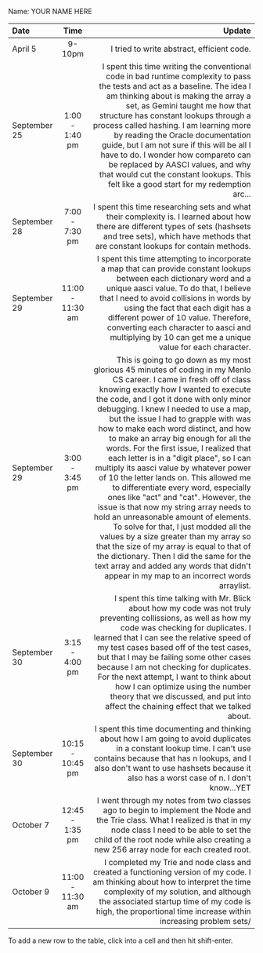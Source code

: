 Name: YOUR NAME HERE

| Date         |       Time       |                                                                                                                                                                                                                                                                                                                                                                                                                                                                                                                                                                                                                                                                                                                                                                                                                                                                                                                                                                                                 Update |
|:-------------|:----------------:|-------------------------------------------------------------------------------------------------------------------------------------------------------------------------------------------------------------------------------------------------------------------------------------------------------------------------------------------------------------------------------------------------------------------------------------------------------------------------------------------------------------------------------------------------------------------------------------------------------------------------------------------------------------------------------------------------------------------------------------------------------------------------------------------------------------------------------------------------------------------------------------------------------------------------------------------------------------------------------------------------------:|
| April 5      |      9-10pm      |                                                                                                                                                                                                                                                                                                                                                                                                                                                                                                                                                                                                                                                                                                                                                                                                                                                                                                                                                             I tried to write abstract, efficient code. |
| September 25 |  1:00 - 1:40 pm  |                                                                                                                                                                                                                                                                                                                                                                                                                                                   I spent this time writing the conventional code in bad runtime complexity to pass the tests and act as a baseline. The idea I am thinking about is making the array a set, as Gemini taught me how that structure has constant lookups through a process called hashing. I am learning more by reading the Oracle documentation guide, but I am not sure if this will be all I have to do. I wonder how compareto can be replaced by AASCI values, and why that would cut the constant lookups. This felt like a good start for my redemption arc... |
| September 28 |  7:00 - 7:30 pm  |                                                                                                                                                                                                                                                                                                                                                                                                                                                                                                                                                                                                                                                                                                                                                                                     I spent this time researching sets and what their complexity is. I learned about how there are different types of sets (hashsets and tree sets), which have methods that are constant lookups for contain methods. |
| September 29 | 11:00 - 11:30 am |                                                                                                                                                                                                                                                                                                                                                                                                                                                                                                                                                                                                       I spent this time attempting to incorporate a map that can provide constant lookups between each dictionary word and a unique aasci value. To do that, I believe that I need to avoid collisions in words by using the fact that each digit has a different power of 10 value. Therefore, converting each character to aasci and multiplying by 10 can get me a unique value for each character. |
| September 29 |  3:00 - 3:45 pm  | This is going to go down as my most glorious 45 minutes of coding in my Menlo CS career. I came in fresh off of class knowing exactly how I wanted to execute the code, and I got it done with only minor debugging. I knew I needed to use a map, but the issue I had to grapple with was how to make each word distinct, and how to make an array big enough for all the words. For the first issue, I realized that each letter is in a "digit place", so I can multiply its aasci value by whatever power of 10 the letter lands on. This allowed me to differentiate every word, especially ones like "act" and "cat". However, the issue is that now my string array needs to hold an unreasonable amount of elements. To solve for that, I just modded all the values by a size greater than my array so that the size of my array is equal to that of the dictionary. Then I did the same for the text array and added any words that didn't appear in my map to an incorrect words arraylist. |
| September 30 |  3:15 - 4:00 pm  |                                                                                                                                                                                                                                                                                                                                                                                                                                                                                            I spent this time talking with Mr. Blick about how my code was not truly preventing collissions, as well as how my code was checking for duplicates. I learned that I can see the relative speed of my test cases based off of the test cases, but that I may be failing some other cases because I am not checking for duplicates. For the next attempt, I want to think about how I can optimize using the number theory that we discussed, and put into affect the chaining effect that we talked about. |
| September 30 | 10:15 - 10:45 pm |                                                                                                                                                                                                                                                                                                                                                                                                                                                                                                                                                                                                                                                                                                                                        I spent this time documenting and thinking about how I am going to avoid duplicates in a constant lookup time. I can't use contains because that has n lookups, and I also don't want to use hashsets because it also has a worst case of n. I don't know...YET |
| October 7    | 12:45 - 1:35 pm  |                                                                                                                                                                                                                                                                                                                                                                                                                                                                                                                                                                                                                                                                                                                                           I went through my notes from two classes ago to begin to implement the Node and the Trie class. What I realized is that in my node class I need to be able to set the child of the root node while also creating a new 256 array node for each created root. |
| October 9    | 11:00 - 11:30 am |                                                                                                                                                                                                                                                                                                                                                                                                                                                                                                                                                                                                                                                                                                                  I completed my Trie and node class and created a functioning version of my code. I am thinking about how to interpret the time complexity of my solution, and although the associated startup time of my code is high, the proportional time increase within increasing problem sets/ |


To add a new row to the table, click into a cell and then hit shift-enter.